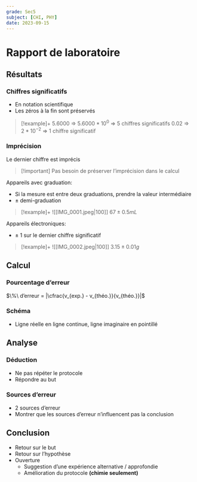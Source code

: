 ```yaml
---
grade: Sec5
subject: [CHI, PHY]
date: 2023-09-15
---
```


# Rapport de laboratoire

## Résultats

### Chiffres significatifs

- En notation scientifique
- Les zéros à la fin sont préservés

> [!example]+
> 5.6000 => $5.6000 * 10^0$ => 5 chiffres significatifs
> 0.02 => $2 * 10^{-2}$ => 1 chiffre significatif

### Imprécision

Le dernier chiffre est imprécis

> [!important] Pas besoin de préserver l’imprécision dans le calcul

Appareils avec graduation:

- Si la mesure est entre deux graduations, prendre la valeur intermédiaire
- $\pm$ demi-graduation

> [!example]+
> ![[IMG_0001.jpeg|100]] $67\pm0.5mL$

Appareils électroniques:

- $\pm$ 1 sur le dernier chiffre significatif

> [!example]+
> ![[IMG_0002.jpeg|100]] $3.15\pm0.01g$

## Calcul

### Pourcentage d’erreur

$\%\ d’erreur = |\cfrac{v_{exp.} - v_{théo.}}{v_{théo.}}|$

### Schéma

- Ligne réelle en ligne continue, ligne imaginaire en pointillé

## Analyse

### Déduction

- Ne pas répéter le protocole
- Répondre au but

### Sources d’erreur

- 2 sources d’erreur
- Montrer que les sources d’erreur n’influencent pas la conclusion

## Conclusion

- Retour sur le but
- Retour sur l’hypothèse
- Ouverture
	- Suggestion d’une expérience alternative / approfondie
	- Amélioration du protocole **(chimie seulement)**